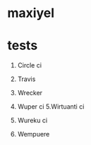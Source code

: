 # maxiyel

tests
==============
1. Circle ci
2. Travis


3. Wrecker


4. Wuper ci
5.Wirtuanti ci
6. Wureku ci
7. Wempuere
